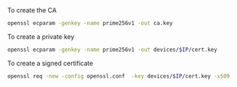 To create the CA

```sh
openssl ecparam -genkey -name prime256v1 -out ca.key
```

To create a private key

```sh
openssl ecparam -genkey -name prime256v1 -out devices/$IP/cert.key
```

To create a signed certificate

```sh
openssl req -new -config openssl.conf  -key devices/$IP/cert.key -x509 -nodes -days 3650 -out devices/$IP/cert.pem
```
